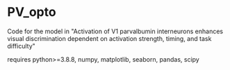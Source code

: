 # PV_opto

Code for the model in "Activation of V1 parvalbumin interneurons enhances visual discrimination dependent on activation strength, timing, and task difficulty"

requires python>=3.8.8, numpy, matplotlib, seaborn, pandas, scipy
